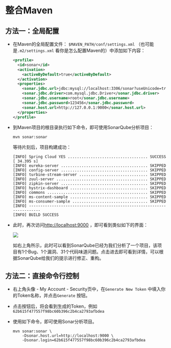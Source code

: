 # 整合Maven

## 方法一：全局配置

* 在Maven的全局配置文件： `$MAVEN_PATH/conf/settings.xml` （也可能是`.m2/settings.xml` 看你是怎么配置Maven的）中添加如下内容：

  ```xml
  <profile>
    <id>sonar</id>
    <activation>
      <activeByDefault>true</activeByDefault>
    </activation>
    <properties>
      <sonar.jdbc.url>jdbc:mysql://localhost:3306/sonar?useUnicode=true</sonar.jdbc.url>
      <sonar.jdbc.driver>com.mysql.jdbc.Driver</sonar.jdbc.driver>
      <sonar.jdbc.username>root</sonar.jdbc.username>
      <sonar.jdbc.password>123456</sonar.jdbc.password>
      <sonar.host.url>http://127.0.0.1:9000</sonar.host.url>
    </properties>
  </profile>
  ```

* 到Maven项目的根目录执行如下命令，即可使用SonarQube分析项目：

  ```shell
  mvn sonar:sonar
  ```
  等待片刻后，项目构建成功：

  ```
  [INFO] Spring Cloud YES ................................... SUCCESS [ 34.395 s]
  [INFO] eureka-server ...................................... SKIPPED
  [INFO] config-server ...................................... SKIPPED
  [INFO] turbine-stream-server .............................. SKIPPED
  [INFO] zuul-server ........................................ SKIPPED
  [INFO] zipkin-server ...................................... SKIPPED
  [INFO] hystrix-dashboard .................................. SKIPPED
  [INFO] commons ............................................ SKIPPED
  [INFO] ms-content-sample .................................. SKIPPED
  [INFO] ms-consumer-sample ................................. SKIPPED
  [INFO] ------------------------------------------------------------------------
  [INFO] BUILD SUCCESS
  ```

* 此时，再次访问<http://localhost:9000> ，即可看到类似如下的界面：

  ![](images/sonar-main-page2.png)

  如右上角所示，此时可以看到SonarQube已经为我们分析了一个项目，该项目有1个Bug、1个漏洞、31个代码味道问题。点击进去即可看到详情，可以根据SonarQube给我们的提示进行修正、重构。



## 方法二：直接命令行控制

* 右上角头像 - My Account - Security页中，在`Generate New Token` 中填入你的Token名称，并点击`Generate` 按钮。

* 点击按钮后，将会看到生成的Token，例如`62b615f477557f98bc60b396c2b4ca2793afbdea` 

* 使用如下命令，即可使用Sonar分析项目。

  ```shell
  mvn sonar:sonar \
      -Dsonar.host.url=http://localhost:9000 \
      -Dsonar.login=62b615f477557f98bc60b396c2b4ca2793afbdea
  ```
